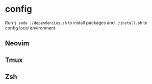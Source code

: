 # config

Run `$ sudo ./dependencies.sh` to install packages
and `./install.sh` to config local environment

## Neovim

## Tmux

## Zsh

